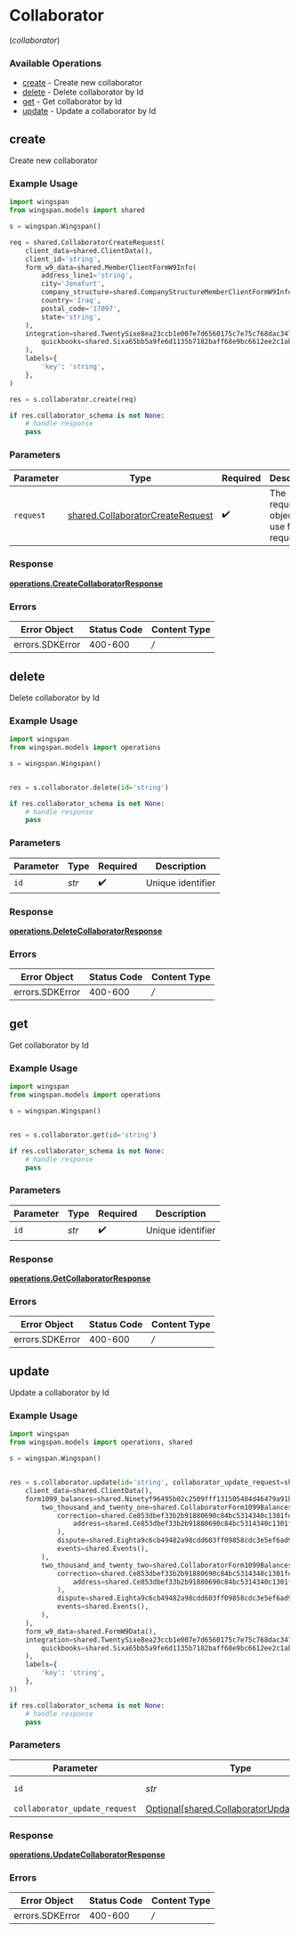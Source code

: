 # Collaborator
(*collaborator*)

### Available Operations

* [create](#create) - Create new collaborator
* [delete](#delete) - Delete collaborator by Id
* [get](#get) - Get collaborator by Id
* [update](#update) - Update a collaborator by Id

## create

Create new collaborator

### Example Usage

```python
import wingspan
from wingspan.models import shared

s = wingspan.Wingspan()

req = shared.CollaboratorCreateRequest(
    client_data=shared.ClientData(),
    client_id='string',
    form_w9_data=shared.MemberClientFormW9Info(
        address_line1='string',
        city='Jenafurt',
        company_structure=shared.CompanyStructureMemberClientFormW9Info.CORPORATION_C,
        country='Iraq',
        postal_code='17097',
        state='string',
    ),
    integration=shared.TwentySixe8ea23ccb1e007e7d6560175c7e75c768dac34727b7fe1d834ca24b8221ef4(
        quickbooks=shared.Sixa65bb5a9fe6d1135b7182baff68e9bc6612ee2c1ab942926fe2804c58663cf4(),
    ),
    labels={
        'key': 'string',
    },
)

res = s.collaborator.create(req)

if res.collaborator_schema is not None:
    # handle response
    pass
```

### Parameters

| Parameter                                                                            | Type                                                                                 | Required                                                                             | Description                                                                          |
| ------------------------------------------------------------------------------------ | ------------------------------------------------------------------------------------ | ------------------------------------------------------------------------------------ | ------------------------------------------------------------------------------------ |
| `request`                                                                            | [shared.CollaboratorCreateRequest](../../models/shared/collaboratorcreaterequest.md) | :heavy_check_mark:                                                                   | The request object to use for the request.                                           |


### Response

**[operations.CreateCollaboratorResponse](../../models/operations/createcollaboratorresponse.md)**
### Errors

| Error Object    | Status Code     | Content Type    |
| --------------- | --------------- | --------------- |
| errors.SDKError | 400-600         | */*             |

## delete

Delete collaborator by Id

### Example Usage

```python
import wingspan
from wingspan.models import operations

s = wingspan.Wingspan()


res = s.collaborator.delete(id='string')

if res.collaborator_schema is not None:
    # handle response
    pass
```

### Parameters

| Parameter          | Type               | Required           | Description        |
| ------------------ | ------------------ | ------------------ | ------------------ |
| `id`               | *str*              | :heavy_check_mark: | Unique identifier  |


### Response

**[operations.DeleteCollaboratorResponse](../../models/operations/deletecollaboratorresponse.md)**
### Errors

| Error Object    | Status Code     | Content Type    |
| --------------- | --------------- | --------------- |
| errors.SDKError | 400-600         | */*             |

## get

Get collaborator by Id

### Example Usage

```python
import wingspan
from wingspan.models import operations

s = wingspan.Wingspan()


res = s.collaborator.get(id='string')

if res.collaborator_schema is not None:
    # handle response
    pass
```

### Parameters

| Parameter          | Type               | Required           | Description        |
| ------------------ | ------------------ | ------------------ | ------------------ |
| `id`               | *str*              | :heavy_check_mark: | Unique identifier  |


### Response

**[operations.GetCollaboratorResponse](../../models/operations/getcollaboratorresponse.md)**
### Errors

| Error Object    | Status Code     | Content Type    |
| --------------- | --------------- | --------------- |
| errors.SDKError | 400-600         | */*             |

## update

Update a collaborator by Id

### Example Usage

```python
import wingspan
from wingspan.models import operations, shared

s = wingspan.Wingspan()


res = s.collaborator.update(id='string', collaborator_update_request=shared.CollaboratorUpdateRequest(
    client_data=shared.ClientData(),
    form1099_balances=shared.Ninetyf96495b02c2509fff131505484d46479a91b7d23ed2b0f438ca117d0bccad7(
        two_thousand_and_twenty_one=shared.CollaboratorForm1099BalancesUpdateRequest(
            correction=shared.Ce853dbef33b2b91880690c84bc5314340c1301fd7b3503dd6ce79c844e2a481(
                address=shared.Ce853dbef33b2b91880690c84bc5314340c1301fd7b3503dd6ce79c844e2a481Address(),
            ),
            dispute=shared.Eighta9c6cb49482a98cdd603ff09858cdc3e5ef6ad9807c876c4161d925a96694a5(),
            events=shared.Events(),
        ),
        two_thousand_and_twenty_two=shared.CollaboratorForm1099BalancesUpdateRequest(
            correction=shared.Ce853dbef33b2b91880690c84bc5314340c1301fd7b3503dd6ce79c844e2a481(
                address=shared.Ce853dbef33b2b91880690c84bc5314340c1301fd7b3503dd6ce79c844e2a481Address(),
            ),
            dispute=shared.Eighta9c6cb49482a98cdd603ff09858cdc3e5ef6ad9807c876c4161d925a96694a5(),
            events=shared.Events(),
        ),
    ),
    form_w9_data=shared.FormW9Data(),
    integration=shared.TwentySixe8ea23ccb1e007e7d6560175c7e75c768dac34727b7fe1d834ca24b8221ef4(
        quickbooks=shared.Sixa65bb5a9fe6d1135b7182baff68e9bc6612ee2c1ab942926fe2804c58663cf4(),
    ),
    labels={
        'key': 'string',
    },
))

if res.collaborator_schema is not None:
    # handle response
    pass
```

### Parameters

| Parameter                                                                                      | Type                                                                                           | Required                                                                                       | Description                                                                                    |
| ---------------------------------------------------------------------------------------------- | ---------------------------------------------------------------------------------------------- | ---------------------------------------------------------------------------------------------- | ---------------------------------------------------------------------------------------------- |
| `id`                                                                                           | *str*                                                                                          | :heavy_check_mark:                                                                             | Unique identifier                                                                              |
| `collaborator_update_request`                                                                  | [Optional[shared.CollaboratorUpdateRequest]](../../models/shared/collaboratorupdaterequest.md) | :heavy_minus_sign:                                                                             | N/A                                                                                            |


### Response

**[operations.UpdateCollaboratorResponse](../../models/operations/updatecollaboratorresponse.md)**
### Errors

| Error Object    | Status Code     | Content Type    |
| --------------- | --------------- | --------------- |
| errors.SDKError | 400-600         | */*             |

